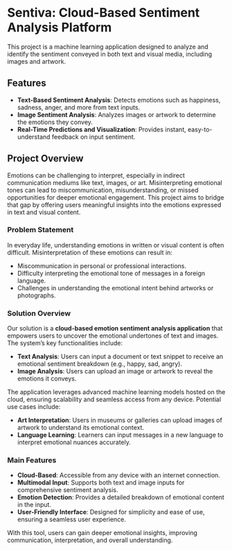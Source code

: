 # Sentiva: Cloud-Based Sentiment Analysis Platform

This project is a machine learning application designed to analyze and identify the sentiment conveyed in both text and visual media, including images and artwork.

## Features
- **Text-Based Sentiment Analysis**: Detects emotions such as happiness, sadness, anger, and more from text inputs.
- **Image Sentiment Analysis**: Analyzes images or artwork to determine the emotions they convey.
- **Real-Time Predictions and Visualization**: Provides instant, easy-to-understand feedback on input sentiment.

## Project Overview

Emotions can be challenging to interpret, especially in indirect communication mediums like text, images, or art. Misinterpreting emotional tones can lead to miscommunication, misunderstanding, or missed opportunities for deeper emotional engagement. This project aims to bridge that gap by offering users meaningful insights into the emotions expressed in text and visual content.

### Problem Statement

In everyday life, understanding emotions in written or visual content is often difficult. Misinterpretation of these emotions can result in:
- Miscommunication in personal or professional interactions.
- Difficulty interpreting the emotional tone of messages in a foreign language.
- Challenges in understanding the emotional intent behind artworks or photographs.

### Solution Overview

Our solution is a **cloud-based emotion sentiment analysis application** that empowers users to uncover the emotional undertones of text and images. The system’s key functionalities include:
- **Text Analysis**: Users can input a document or text snippet to receive an emotional sentiment breakdown (e.g., happy, sad, angry).
- **Image Analysis**: Users can upload an image or artwork to reveal the emotions it conveys.

The application leverages advanced machine learning models hosted on the cloud, ensuring scalability and seamless access from any device. Potential use cases include:
- **Art Interpretation**: Users in museums or galleries can upload images of artwork to understand its emotional context.
- **Language Learning**: Learners can input messages in a new language to interpret emotional nuances accurately.

### Main Features
- **Cloud-Based**: Accessible from any device with an internet connection.
- **Multimodal Input**: Supports both text and image inputs for comprehensive sentiment analysis.
- **Emotion Detection**: Provides a detailed breakdown of emotional content in the input.
- **User-Friendly Interface**: Designed for simplicity and ease of use, ensuring a seamless user experience.

With this tool, users can gain deeper emotional insights, improving communication, interpretation, and overall understanding.
